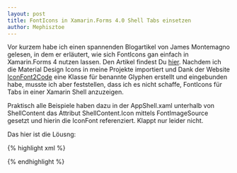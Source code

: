 ```yaml
---
layout: post
title: FontIcons in Xamarin.Forms 4.0 Shell Tabs einsetzen
author: Mephisztoe
---
```


Vor kurzem habe ich einen spannenden Blogartikel von James Montemagno gelesen, in dem er erläutert, wie sich FontIcons gan einfach in Xamarin.Forms 4 nutzen lassen. Den Artikel findest Du [hier][jm-xf4-fonticons]. Nachdem ich die Material Design Icons in meine Projekte importiert und Dank der Website [IconFont2Code][icon-font-2-code] eine Klasse für benannte Glyphen erstellt und eingebunden habe, musste ich aber feststellen, dass ich es nicht schaffe, FontIcons für Tabs in einer Xamarin Shell anzuzeigen.

Praktisch alle Beispiele haben dazu in der AppShell.xaml unterhalb von ShellContent das Attribut ShellContent.Icon mittels FontImageSource gesetzt und hierin die IconFont referenziert. Klappt nur leider nicht.

Das hier ist die Löusng:

{% highlight xml %}

<Tab Title="About">
	<Tab.Icon>
    	<FontImageSource FontFamily="{DynamicResource MaterialFontFamily}"
         				 Glyph="{x:Static local:IconFont.InformationOutline}"
                         Size="30"
                         Color="{StaticResource IconColor}" />
	</Tab.Icon>
    <ShellContent Shell.NavBarIsVisible="False"
				  ContentTemplate="{DataTemplate views:AboutView}" />
</Tab>

{% endhighlight %}

[jm-xf4-fonticons]: https://montemagno.com/using-font-icons-in-xamarin-forms-goodbye-images-hello-fonts/
[icon-font-2-code]: https://andreinitescu.github.io/IconFont2Code/
